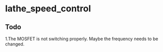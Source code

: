 # lathe_speed_control

## Todo
1.The MOSFET  is not switching properly. Maybe the frequency needs to be changed.
